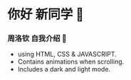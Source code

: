 # 你好 新同学 🌊
###  周洛钦 自我介绍 🌊

- using HTML, CSS & JAVASCRIPT.
- Contains animations when scrolling.
- Includes a dark and light mode.
